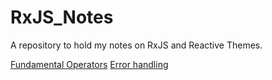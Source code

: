 # RxJS_Notes
A repository to hold my notes on RxJS and Reactive Themes.


[Fundamental Operators](./rxjs-fundamental-operators)
[Error handling](./error_handling.md)
